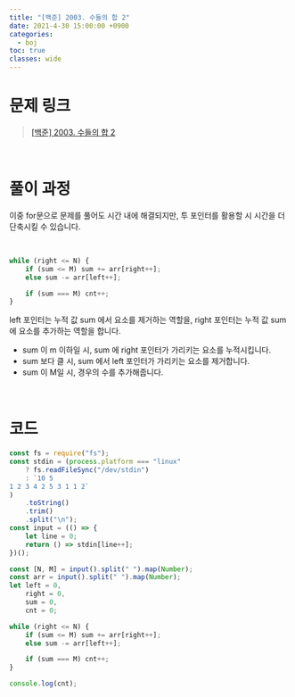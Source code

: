 ```yaml
---
title: "[백준] 2003. 수들의 합 2"
date: 2021-4-30 15:00:00 +0900
categories:
  - boj
toc: true
classes: wide
---
```


# 문제 링크

> [[백준] 2003. 수들의 합 2](https://www.acmicpc.net/problem/2003)

<br>

# 풀이 과정

이중 for문으로 문제를 풀어도 시간 내에 해결되지만, 투 포인터를 활용할 시 시간을 더 단축시킬 수 있습니다.

<br>

```jsx
while (right <= N) {
    if (sum <= M) sum += arr[right++];
    else sum -= arr[left++];

    if (sum === M) cnt++;
}
```

left 포인터는 누적 값 sum 에서 요소를 제거하는 역할을, right 포인터는 누적 값 sum 에 요소를 추가하는 역할을 합니다.

- sum 이 m 이하일 시, sum 에 right 포인터가 가리키는 요소를 누적시킵니다.
- sum 보다 클 시, sum 에서 left 포인터가 가리키는 요소를 제거합니다.
- sum 이 M일 시, 경우의 수를 추가해줍니다.

<br>

# 코드

```jsx
const fs = require("fs");
const stdin = (process.platform === "linux"
    ? fs.readFileSync("/dev/stdin")
    : `10 5
1 2 3 4 2 5 3 1 1 2`
)
    .toString()
    .trim()
    .split("\n");
const input = (() => {
    let line = 0;
    return () => stdin[line++];
})();

const [N, M] = input().split(" ").map(Number);
const arr = input().split(" ").map(Number);
let left = 0,
    right = 0,
    sum = 0,
    cnt = 0;

while (right <= N) {
    if (sum <= M) sum += arr[right++];
    else sum -= arr[left++];

    if (sum === M) cnt++;
}

console.log(cnt);
```